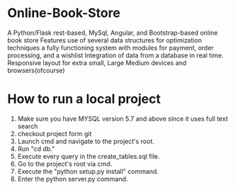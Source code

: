 # Online-Book-Store
 A Python/Flask rest-based, MySql, Angular, and Bootstrap-based online book store Features
 use of several data structures for optimization techniques
 a fully functioning system with modules for payment, order processing, and a wishlist Integration of data from a database in real time. Responsive layout for extra small, Large Medium devices and browsers(ofcourse)
 # How to run a local project 
 1.  Make sure you have MYSQL version 5.7 and above since it uses full text search
 2. checkout project form git 
 3. Launch cmd and navigate to the project's root.
 4. Run "cd db."
 5. Execute every query in the create_tables.sql file.
 6. Go to the project's root via cmd.
 7. Execute the "python setup.py install" command.
 8. Enter the python server.py command.
